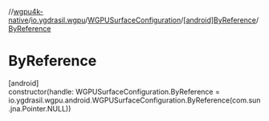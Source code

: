 //[wgpu4k-native](../../../../index.md)/[io.ygdrasil.wgpu](../../index.md)/[WGPUSurfaceConfiguration](../index.md)/[[android]ByReference](index.md)/[ByReference](-by-reference.md)

# ByReference

[android]\
constructor(handle: WGPUSurfaceConfiguration.ByReference = io.ygdrasil.wgpu.android.WGPUSurfaceConfiguration.ByReference(com.sun.jna.Pointer.NULL))
